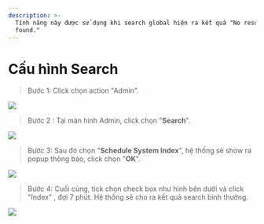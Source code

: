 ```yaml
---
description: >-
  Tính năng này được sử dụng khi search global hiện ra kết quả "No results were
  found."
---
```


# Cấu hình Search

> Bước 1: Click chọn action "Admin".

![](../.gitbook/assets/search\_1.jpg)

> Bước 2 : Tại màn hình Admin, click chọn "**Search**".

![](../.gitbook/assets/search\_2.jpg)

> Bước 3: Sau đó chọn "**Schedule System Index**", hệ thống sẽ show ra popup thông báo, click chọn "**OK**".

![](../.gitbook/assets/search\_3.jpg)

> Bước 4: Cuối cùng, tick chọn check box như hình bên dưới và click "Index" , đợi 7 phút. Hệ thống sẽ cho ra kết quả search bình thường.

![](<../.gitbook/assets/search\_4 (1).jpg>)
